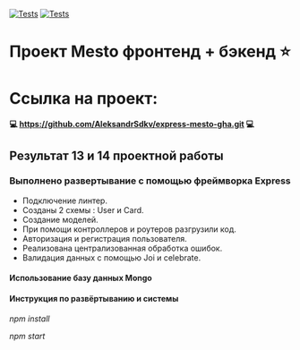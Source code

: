 [![Tests](../../actions/workflows/tests-13-sprint.yml/badge.svg)](../../actions/workflows/tests-13-sprint.yml) [![Tests](../../actions/workflows/tests-14-sprint.yml/badge.svg)](../../actions/workflows/tests-14-sprint.yml)
# Проект Mesto фронтенд + бэкенд :star:

# Ссылка на проект:
__:computer: https://github.com/AleksandrSdkv/express-mesto-gha.git :computer:__
## Результат 13 и 14 проектной работы

### Выполнено развертывание с помощью фреймворка Express

+ Подключение линтер.
+ Созданы 2 схемы : User и Card.
+ Создание моделей.
+ При помощи контроллеров и роутеров разгрузили код.
+ Авторизация и регистрация пользователя.
+ Реализована централизованная обработка ошибок.
+ Валидация данных с помощью Joi и celebrate.

#### Использование базу данных Mongo

#### Инструкция по развёртыванию и системы

*npm install*

*npm start*


